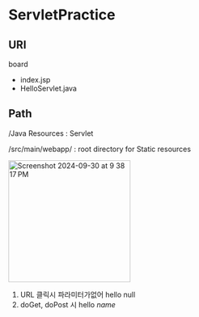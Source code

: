 # ServletPractice

## URI
board
- index.jsp
- HelloServlet.java

## Path
/Java Resources : Servlet

/src/main/webapp/ : root directory for Static resources


<img width="241" alt="Screenshot 2024-09-30 at 9 38 17 PM" src="https://github.com/user-attachments/assets/8c49685b-8f84-4662-8793-46978c12e2a7">

1. URL 클릭시 파라미터가없어 hello null
2. doGet, doPost 시 hello *name*
